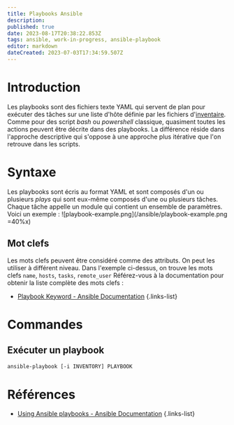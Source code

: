 ```yaml
---
title: Playbooks Ansible
description: 
published: true
date: 2023-08-17T20:38:22.853Z
tags: ansible, work-in-progress, ansible-playbook
editor: markdown
dateCreated: 2023-07-03T17:34:59.507Z
---
```


# Introduction
Les playbooks sont des fichiers texte YAML qui servent de plan pour exécuter des tâches sur une liste d'hôte définie par les fichiers d'[inventaire](/ansible/inventory). Comme pour des script *bash* ou *powershell* classique, quasiment toutes les actions peuvent être décrite dans des playbooks. La différence réside dans l'approche descriptive qui s'oppose à une approche plus itérative que l'on retrouve dans les scripts.

# Syntaxe
Les playbooks sont écris au format YAML et sont composés d'un ou plusieurs *plays* qui sont eux-même composés d'une ou plusieurs tâches. Chaque tâche appelle un module qui contient un ensemble de paramètres.
Voici un exemple :
![playbook-example.png](/ansible/playbook-example.png =40%x)

## Mot clefs
Les mots clefs peuvent être considéré comme des attributs. On peut les utiliser à différent niveau. Dans l'exemple ci-dessus, on trouve les mots clefs `name`, `hosts`, `tasks`, `remote_user` Référez-vous à la documentation pour obtenir la liste complète des mots clefs :
- [Playbook Keyword - Ansible Documentation](https://docs.ansible.com/ansible/latest/reference_appendices/playbooks_keywords.html)
{.links-list}


# Commandes
## Exécuter un playbook
```bash
ansible-playbook [-i INVENTORY] PLAYBOOK
```

# Références
- [Using Ansible playbooks - Ansible Documentation](https://docs.ansible.com/ansible/latest/playbook_guide/index.html)
{.links-list}